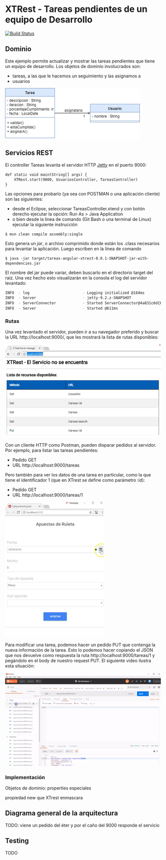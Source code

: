 # XTRest - Tareas pendientes de un equipo de Desarrollo

[![Build Status](https://travis-ci.org/uqbar-project/eg-tareas-xtrest.svg?branch=master)](https://travis-ci.org/uqbar-project/eg-tareas-xtrest)

## Dominio

Este ejemplo permite actualizar y mostrar las tareas pendientes que tiene un equipo de desarrollo. Los objetos de dominio involucrados son:

- tareas, a las que le hacemos un seguimiento y las asignamos a
- usuarios

![image](images/DER_Tareas.png)


## Servicios REST

El controller Tareas levanta el servidor HTTP [Jetty](https://www.eclipse.org/jetty/) en el puerto 9000:

```xtend
def static void main(String[] args) {
	XTRest.start(9000, UsuariosController, TareasController)
}
```

Las opciones para probarlo (ya sea con POSTMAN o una aplicación cliente) son las siguientes:

- desde el Eclipse, seleccionar TareasController.xtend y con botón derecho ejecutar la opción: Run As > Java Application 
- o bien desde la línea de comando (Git Bash o una terminal de Linux) ejecutar la siguiente instrucción

```
$ mvn clean compile assembly:single
```

Esto genera un _jar_, o archivo comprimido donde están los .class necesarios para levantar la aplicación. Luego escriben en la línea de comando

```
$ java -jar target/tareas-angular-xtrest-0.0.1-SNAPSHOT-jar-with-dependencies.jar
```

El nombre del jar puede variar, deben buscarlo en el directorio target del raíz. Una vez hecho esto visualizarán en la consola el log del servidor levantado:

```bash
INFO  - log                        - Logging initialized @164ms
INFO  - Server                     - jetty-9.2.z-SNAPSHOT
INFO  - ServerConnector            - Started ServerConnector@4a831c6d{HTTP/1.1}{0.0.0.0:9000}
INFO  - Server                     - Started @611ms
```


### Rutas

Una vez levantado el servidor, pueden ir a su navegador preferido y buscar la URL http://localhost:9000/, que les mostrará la lista de rutas disponibles:

![images](images/Rutas_Tareas.png)

Con un cliente HTTP como Postman, pueden disparar pedidos al servidor. Por ejemplo, para listar las tareas pendientes:

- Pedido GET
- URL http://localhost:9000/tareas

Pero también para ver los datos de una tarea en particular, como la que tiene el identificador 1 (que en XTrest se define como parámetro :id):

- Pedido GET
- URL http://localhost:9000/tareas/1

![video](video/postman_get_tareas.gif)

Para modificar una tarea, podemos hacer un pedido PUT que contenga la nueva información de la tarea. Esto lo podemos hacer copiando el JSON que nos devuelve como respuesta la ruta http://localhost:9000/tareas/1 y pegándolo en el body de nuestro request PUT. El siguiente video ilustra esta situación:

![video](video/postman_put_tareas.gif)


### Implementación

Objetos de dominio: properties especiales

propiedad new que XTrest enmascara

## Diagrama general de la arquitectura

TODO: viene un pedido del éter y por el caño del 9000 responde el servicio

## Testing

TODO

